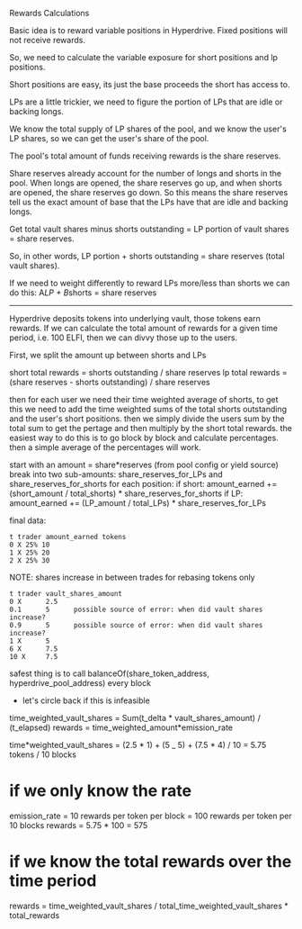 Rewards Calculations

Basic idea is to reward variable positions in Hyperdrive. Fixed positions will not receive rewards.

So, we need to calculate the variable exposure for short positions and lp positions.

Short positions are easy, its just the base proceeds the short has access to.

LPs are a little trickier, we need to figure the portion of LPs that are idle or backing longs.

We know the total supply of LP shares of the pool, and we know the user's LP shares,
so we can get the user's share of the pool.

The pool's total amount of funds receiving rewards is the share reserves.

Share reserves already account for the number of longs and shorts in the pool. When longs are opened,
the share reserves go up, and when shorts are opened, the share reserves go down. So this means
the share reserves tell us the exact amount of base that the LPs have that are idle and backing longs.

Get total vault shares minus shorts outstanding = LP portion of vault shares = share reserves.

So, in other words, LP portion + shorts outstanding = share reserves (total vault shares).

If we need to weight differently to reward LPs more/less than shorts we can do this:
A*LP + B*shorts = share reserves

---

Hyperdrive deposits tokens into underlying vault, those tokens earn rewards. If we can calculate the
total amount of rewards for a given time period, i.e. 100 ELFI, then we can divvy those up to the users.

First, we split the amount up between shorts and LPs

short total rewards = shorts outstanding / share reserves
lp total rewards = (share reserves - shorts outstanding) / share reserves

then for each user we need their time weighted average of shorts,
to get this we need to add the time weighted sums of the total shorts outstanding and the user's short positions.
then we simply divide the users sum by the total sum to get the pertage and then multiply by the short total rewards.
the easiest way to do this is to go block by block and calculate percentages. then a simple average of the percentages will work.

start with an amount = share*reserves (from pool config or yield source)
break into two sub-amounts: share_reserves_for_LPs and share_reserves_for_shorts
for each position:
if short:
amount_earned += (short_amount / total_shorts) * share_reserves_for_shorts
if LP:
amount_earned += (LP_amount / total_LPs) \* share_reserves_for_LPs

final data:

```
t trader amount_earned tokens
0 X 25% 10
1 X 25% 20
2 X 25% 30
```

NOTE: shares increase in between trades for rebasing tokens only

```
t trader vault_shares_amount
0 X      2.5
0.1      5      possible source of error: when did vault shares increase?
0.9      5      possible source of error: when did vault shares increase?
1 X      5
6 X      7.5
10 X     7.5
```

safest thing is to call balanceOf(share_token_address, hyperdrive_pool_address) every block

- let's circle back if this is infeasible

time_weighted_vault_shares = Sum(t_delta \* vault_shares_amount) / (t_elapsed)
rewards = time_weighted_amount\*emission_rate

time*weighted_vault_shares = (2.5 * 1) + (5 \_ 5) + (7.5 \* 4) / 10 = 5.75 tokens / 10 blocks

# if we only know the rate

emission_rate = 10 rewards per token per block = 100 rewards per token per 10 blocks
rewards = 5.75 \* 100 = 575

# if we know the total rewards over the time period

rewards = time_weighted_vault_shares / total_time_weighted_vault_shares \* total_rewards
